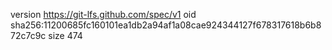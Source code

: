 version https://git-lfs.github.com/spec/v1
oid sha256:11200685fc160101ea1db2a94af1a08cae924344127f678317618b6b872c7c9c
size 474
